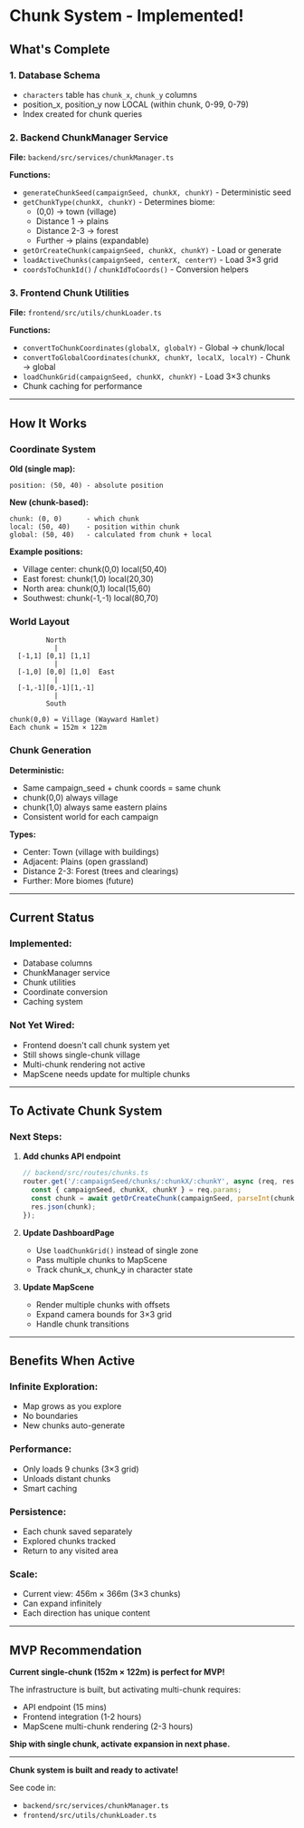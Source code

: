 # Chunk System - Implemented!

## What's Complete

### 1. Database Schema
- `characters` table has `chunk_x`, `chunk_y` columns
- position_x, position_y now LOCAL (within chunk, 0-99, 0-79)
- Index created for chunk queries

### 2. Backend ChunkManager Service
**File:** `backend/src/services/chunkManager.ts`

**Functions:**
- `generateChunkSeed(campaignSeed, chunkX, chunkY)` - Deterministic seed
- `getChunkType(chunkX, chunkY)` - Determines biome:
  - (0,0) → town (village)
  - Distance 1 → plains
  - Distance 2-3 → forest
  - Further → plains (expandable)
- `getOrCreateChunk(campaignSeed, chunkX, chunkY)` - Load or generate
- `loadActiveChunks(campaignSeed, centerX, centerY)` - Load 3×3 grid
- `coordsToChunkId()` / `chunkIdToCoords()` - Conversion helpers

### 3. Frontend Chunk Utilities
**File:** `frontend/src/utils/chunkLoader.ts`

**Functions:**
- `convertToChunkCoordinates(globalX, globalY)` - Global → chunk/local
- `convertToGlobalCoordinates(chunkX, chunkY, localX, localY)` - Chunk → global
- `loadChunkGrid(campaignSeed, chunkX, chunkY)` - Load 3×3 chunks
- Chunk caching for performance

---

## How It Works

### Coordinate System

**Old (single map):**
```
position: (50, 40) - absolute position
```

**New (chunk-based):**
```
chunk: (0, 0)      - which chunk
local: (50, 40)    - position within chunk
global: (50, 40)   - calculated from chunk + local
```

**Example positions:**
- Village center: chunk(0,0) local(50,40)
- East forest: chunk(1,0) local(20,30)
- North area: chunk(0,1) local(15,60)
- Southwest: chunk(-1,-1) local(80,70)

### World Layout

```
         North
           |
  [-1,1] [0,1] [1,1]
           |
  [-1,0] [0,0] [1,0]  East
           |
  [-1,-1][0,-1][1,-1]
           |
         South

chunk(0,0) = Village (Wayward Hamlet)
Each chunk = 152m × 122m
```

### Chunk Generation

**Deterministic:**
- Same campaign_seed + chunk coords = same chunk
- chunk(0,0) always village
- chunk(1,0) always same eastern plains
- Consistent world for each campaign

**Types:**
- Center: Town (village with buildings)
- Adjacent: Plains (open grassland)
- Distance 2-3: Forest (trees and clearings)
- Further: More biomes (future)

---

## Current Status

### Implemented:
- Database columns
- ChunkManager service
- Chunk utilities
- Coordinate conversion
- Caching system

### Not Yet Wired:
- Frontend doesn't call chunk system yet
- Still shows single-chunk village
- Multi-chunk rendering not active
- MapScene needs update for multiple chunks

---

## To Activate Chunk System

### Next Steps:

1. **Add chunks API endpoint**
   ```typescript
   // backend/src/routes/chunks.ts
   router.get('/:campaignSeed/chunks/:chunkX/:chunkY', async (req, res) => {
     const { campaignSeed, chunkX, chunkY } = req.params;
     const chunk = await getOrCreateChunk(campaignSeed, parseInt(chunkX), parseInt(chunkY));
     res.json(chunk);
   });
   ```

2. **Update DashboardPage**
   - Use `loadChunkGrid()` instead of single zone
   - Pass multiple chunks to MapScene
   - Track chunk_x, chunk_y in character state

3. **Update MapScene**
   - Render multiple chunks with offsets
   - Expand camera bounds for 3×3 grid
   - Handle chunk transitions

---

## Benefits When Active

### Infinite Exploration:
- Map grows as you explore
- No boundaries
- New chunks auto-generate

### Performance:
- Only loads 9 chunks (3×3 grid)
- Unloads distant chunks
- Smart caching

### Persistence:
- Each chunk saved separately
- Explored chunks tracked
- Return to any visited area

### Scale:
- Current view: 456m × 366m (3×3 chunks)
- Can expand infinitely
- Each direction has unique content

---

## MVP Recommendation

**Current single-chunk (152m × 122m) is perfect for MVP!**

The infrastructure is built, but activating multi-chunk requires:
- API endpoint (15 mins)
- Frontend integration (1-2 hours)
- MapScene multi-chunk rendering (2-3 hours)

**Ship with single chunk, activate expansion in next phase.**

---

**Chunk system is built and ready to activate!**

See code in:
- `backend/src/services/chunkManager.ts`
- `frontend/src/utils/chunkLoader.ts`
